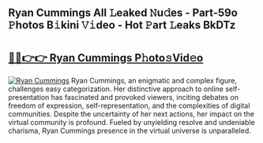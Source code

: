 ## Ryan Cummings All 𝙻eaked 𝙽u𝚍es - Part-59o 𝙿hotos B𝚒kini 𝚅𝚒deo - Hot 𝙿art 𝙻eaks BkDTz

# <h2><a href="http://ld21wq.urlbe.top/?page=Ryan+Cummings">🔗🔗👉👉 Ryan Cummings P𝚑oto𝚜Vid𝚎o</a></h2>

[![Ryan Cummings](https://i.imgur.com/eBuTRDB.gif)](http://ld21wq.urlbe.top/?page=Ryan+Cummings)
Ryan Cummings, an enigmatic and complex figure, challenges easy categorization. Her distinctive approach to online self-presentation has fascinated and provoked viewers, inciting debates on freedom of expression, self-representation, and the complexities of digital communities. Despite the uncertainty of her next actions, her impact on the virtual community is profound. Fueled by unyielding resolve and undeniable charisma, Ryan Cummings presence in the virtual universe is unparalleled.
